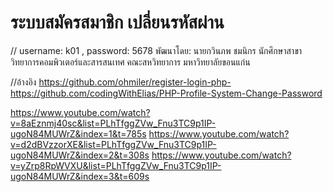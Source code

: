 # ระบบสมัครสมาชิก เปลี่ยนรหัสผ่าน
 // username: k01 , password: 5678
พัฒนาโดย: นายกวินภพ ชมนิกร
นักศึกษาสาขาวิทยาการคอมพิวเตอร์และสารสนเทศ
คณะสหวิทยาการ มหาวิทยาลัยขอนแก่น

//อ้างอิง
https://github.com/ohmiler/register-login-php-
https://github.com/codingWithElias/PHP-Profile-System-Change-Password

https://www.youtube.com/watch?v=8aEznmj40sc&list=PLhTfggZVw_Fnu3TC9p1IP-ugoN84MUWrZ&index=1&t=785s
https://www.youtube.com/watch?v=d2dBVzzorXE&list=PLhTfggZVw_Fnu3TC9p1IP-ugoN84MUWrZ&index=2&t=308s
https://www.youtube.com/watch?v=yZrp8RpWVXU&list=PLhTfggZVw_Fnu3TC9p1IP-ugoN84MUWrZ&index=3&t=609s
